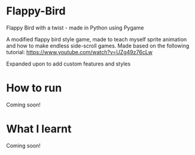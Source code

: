 # Flappy-Bird
Flappy Bird with a twist - made in Python using Pygame

A modified flappy bird style game, made to teach myself sprite animation and how to make endless side-scroll games. 
Made based on the following tutorial:
https://www.youtube.com/watch?v=UZg49z76cLw

Expanded upon to add custom features and styles

# How to run

Coming soon!

# What I learnt

Coming soon!
